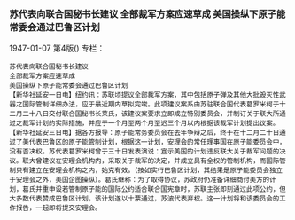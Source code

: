 ### 苏代表向联合国秘书长建议  全部裁军方案应速草成  美国操纵下原子能常委会通过巴鲁区计划

1947-01-07
第4版()
专栏：

    苏代表向联合国秘书长建议
    全部裁军方案应速草成
    美国操纵下原子能常委会通过巴鲁区计划
    【新华社延安一日电】纽约讯：苏联顷提议全部裁军方案，其中包括原子弹及其他大批毁灭性武器之国际管制详细办法，应于最近期内草拟完竣。此项建议案系由苏驻联合国代表葛罗米柯于十二月二十八日交付联合国秘书长莱氏，该建议案要求立即成立特别委员会，并制订关于联大所通过之裁军计划的实际措施，并应于一个月至两个月至迟三个月以内根据该裁军计划提出议案。
    【新华社延安三日电】据各方报导：原子能常务委员会在去年争辩之后，终于在十二月二十日通过了美代表巴鲁区的原子能管制计划，根据这一计划，安理会的常任理事国在原子能委员会中，没有否决权。苏代表葛罗米柯曾于三十日发表演说：宣示美国的计划违反联大关于裁军问题的决议。联大曾建议在安理会机构内，采取关于裁军的决定，并成立具有全权的管制机构，而国际管制只有建立在安理会机构之内，始克有效。（按如实行巴鲁区计划，其结果是原子能委员会独立于安理会之外，美国企图操纵）。葛氏继称：为了取得协议，苏政府仍准备详细商讨美方的计划，葛氏并重申设若管制原子能的国际公约适合联合国宪章时，苏联主张即刻通过此项公约，但大多数代表赞成巴鲁区计划，该计划遂以十票通过，苏波代表弃权。这一计划将和该委员会的工作报告，一起即将提交安理会。
